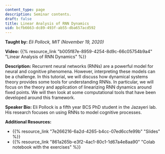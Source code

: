 ```yaml
---
content_type: page
description: Seminar contents.
draft: false
title: Linear Analysis of RNN Dynamics
uid: bcfb6663-dc89-493f-ab55-dba657acd592
---
```

**Taught by:** *Eli Pollock, MIT (November 19, 2020)*

**Video:** {{% resource_link "b005f87e-8959-4254-8d9c-66c05754b9a4" "Linear Analysis of RNN Dynamics" %}}

**Description:** Recurrent neural networks (RNNs) are a powerful model for neural and cognitive phenomena. However, interpreting these models can be a challenge. In this tutorial, we will discuss how dynamical systems theory provides some tools for understanding RNNs. In particular, we will focus on the theory and application of linearizing RNN dynamics around fixed points. We will then look at some computational tools that have been developed around this framework.

**Speaker Bio:** Eli Pollock is a fifth year BCS PhD student in the Jazayeri lab. His research focuses on using RNNs to model cognitive processes.

**Additional Resources:**

- {{% resource_link "7e266216-6a2d-4265-b4cc-07ed6ccfe99b" "Slides" %}}
- {{% resource_link "861a265b-e3f2-4ac1-80c1-1d67a4e8aa90" "Colab notebook with the exercises" %}}